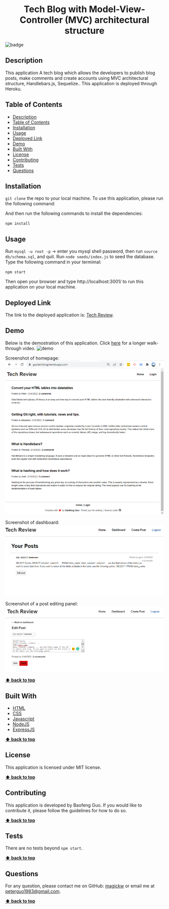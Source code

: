 <h1 align="center">Tech Blog with Model-View-Controller (MVC) architectural structure </h1>
  
![badge](https://img.shields.io/badge/license-MIT-blue.svg)

## Description
This application A tech blog which allows the developers to publish blog posts, make comments and create accounts using MVC architectural structure, Handlebars.js, Sequelize.. This application is deployed through Heroku.

## Table of Contents
- [Description](#description)
- [Table of Contents](#table-of-contents)
- [Installation](#installation)
- [Usage](#usage)
- [Deployed Link](#deployed-link)
- [Demo](#demo)
- [Built With](#built-with)
- [License](#license)
- [Contributing](#contributing)
- [Tests](#tests)
- [Questions](#questions)

## Installation
`git clone` the repo to your local machine. To use this application, please run the following command:

And then run the following commands to install the dependencies: 

`npm install`


## Usage
Run `mysql -u root -p` -> enter you mysql shell password, then run `source db/schema.sql`, and quit. Run `node seeds/index.js` to seed the database.  Type the following command in your termimal:

`npm start`

Then open your browser and type http://localhost:3001/ to run this application on your local machine.


## Deployed Link
The link to the deployed application is: [Tech Review](https://guotechblog.herokuapp.com/).

## Demo
Below is the demostration of this application. Click <a href="images/tech-blog screen-capture.webm">here</a> for a longer walk-through video.
<img src="images/demo.gif" alt="demo" />

Screenshot of homepage:
<img src="images/homepage.png" alt="homepage" />

Screenshot of dashboard:
<img src="images/dashboard.png" alt="dashboard" />

Screenshot of a post editing panel:
<img src="images/edit.png" alt="edit" />


**[⬆ back to top](#table-of-contents)**

## Built With

* [HTML](https://developer.mozilla.org/en-US/docs/Web/HTML)
* [CSS](https://developer.mozilla.org/en-US/docs/Web/CSS)
* [Javascript](https://developer.mozilla.org/en-US/docs/Web/Javascript)
* [NodeJS](https://nodejs.org/en/)
* [ExpressJS](https://expressjs.com/)
  
**[⬆ back to top](#table-of-contents)**

## License
This application is licensed under MIT license. 

**[⬆ back to top](#table-of-contents)**

## Contributing
This application is developed by Baofeng Guo. If you would like to contribute it, please follow the guidelines for how to do so.

**[⬆ back to top](#table-of-contents)**

## Tests
There are no tests beyond `npm start`.

**[⬆ back to top](#table-of-contents)**

## Questions
For any question, please contact me on GitHub: [magickw](https://github.com/magickw) or email me at peterguo1983@gmail.com.

**[⬆ back to top](#table-of-contents)**


